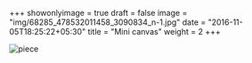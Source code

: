 +++
showonlyimage = true
draft = false
image = "img/68285_478532011458_3090834_n-1.jpg"
date = "2016-11-05T18:25:22+05:30"
title = "Mini canvas"
weight = 2
+++

![piece](../../img/68285_478532011458_3090834_n-1.jpg)

